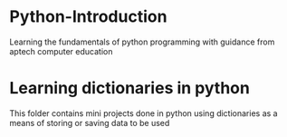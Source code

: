 # Python-Introduction
Learning the fundamentals of python programming with guidance from aptech computer education

# Learning dictionaries in python
This folder contains mini projects done in python using dictionaries as a means of storing or saving data to be used
